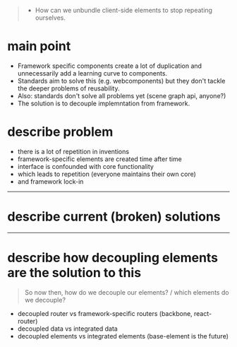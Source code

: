> - How can we unbundle client-side elements to stop repeating ourselves.

# main point
- Framework specific components create a lot of duplication and unnecessarily
  add a learning curve to components.
- Standards aim to solve this (e.g. webcomponents) but they don't tackle the
  deeper problems of reusability.
- Also: standards don't solve all problems yet (scene graph api, anyone?)
- The solution is to decouple implemntation from framework.

# describe problem
- there is a lot of repetition in inventions
- framework-specific elements are created time after time
- interface is confounded with core functionality
- which leads to repetition (everyone maintains their own core)
- and framework lock-in

---
# describe current (broken) solutions

---
# describe how decoupling elements are the solution to this

> So now then, how do we decouple our elements? / which elements do we decouple?

- decoupled router vs framework-specific routers (backbone, react-router)
- decoupled data vs integrated data
- decoupled elements vs integrated elements (base-element is the future)
